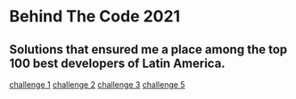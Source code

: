 # Behind The Code 2021

## Solutions that ensured me a place among the top 100 best developers of Latin America.

[challenge 1](desafio1/README.md)
[challenge 2](desafio2/README.md)
[challenge 3](desafio3/README.md)
[challenge 5](desafio5/README.md)
